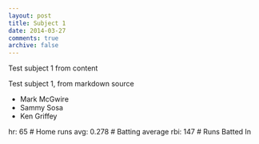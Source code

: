 ```yaml
---
layout: post
title: Subject 1
date: 2014-03-27
comments: true
archive: false
---
```

Test subject 1 from content

Test subject 1, from markdown source

- Mark McGwire
- Sammy Sosa
- Ken Griffey

hr:  65    # Home runs
avg: 0.278 # Batting average
rbi: 147   # Runs Batted In